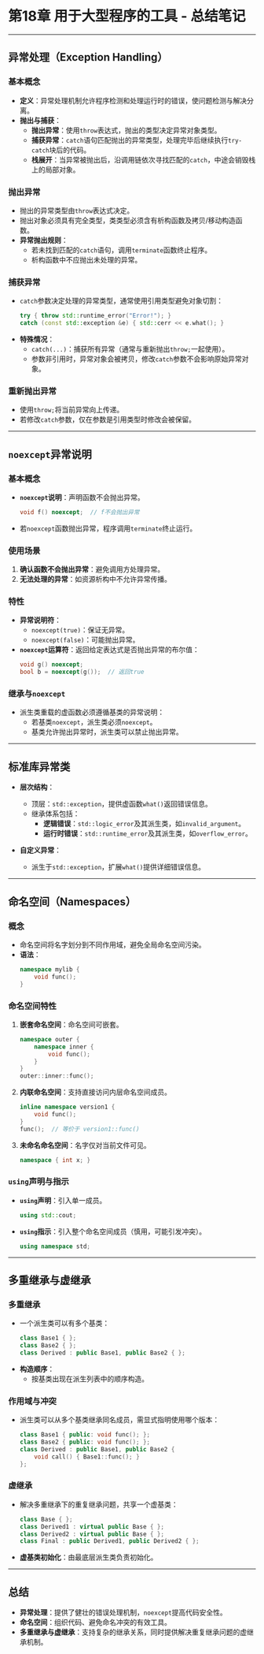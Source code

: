 # 第18章 用于大型程序的工具 - 总结笔记

---

## **异常处理（Exception Handling）**

### **基本概念**
- **定义**：异常处理机制允许程序检测和处理运行时的错误，使问题检测与解决分离。
- **抛出与捕获**：
  - **抛出异常**：使用`throw`表达式，抛出的类型决定异常对象类型。
  - **捕获异常**：`catch`语句匹配抛出的异常类型，处理完毕后继续执行`try-catch`块后的代码。
  - **栈展开**：当异常被抛出后，沿调用链依次寻找匹配的`catch`，中途会销毁栈上的局部对象。

### **抛出异常**
- 抛出的异常类型由`throw`表达式决定。
- 抛出对象必须具有完全类型，类类型必须含有析构函数及拷贝/移动构造函数。
- **异常抛出规则**：
  - 若未找到匹配的`catch`语句，调用`terminate`函数终止程序。
  - 析构函数中不应抛出未处理的异常。

### **捕获异常**
- `catch`参数决定处理的异常类型，通常使用引用类型避免对象切割：
  ```cpp
  try { throw std::runtime_error("Error!"); }
  catch (const std::exception &e) { std::cerr << e.what(); }
  ```
- **特殊情况**：
  - `catch(...)`：捕获所有异常（通常与重新抛出`throw;`一起使用）。
  - 参数非引用时，异常对象会被拷贝，修改`catch`参数不会影响原始异常对象。

### **重新抛出异常**
- 使用`throw;`将当前异常向上传递。
- 若修改`catch`参数，仅在参数是引用类型时修改会被保留。

---

## **`noexcept`异常说明**

### **基本概念**
- **`noexcept`说明**：声明函数不会抛出异常。
  ```cpp
  void f() noexcept;  // f不会抛出异常
  ```
- 若`noexcept`函数抛出异常，程序调用`terminate`终止运行。

### **使用场景**
1. **确认函数不会抛出异常**：避免调用方处理异常。
2. **无法处理的异常**：如资源析构中不允许异常传播。

### **特性**
- **异常说明符**：
  - `noexcept(true)`：保证无异常。
  - `noexcept(false)`：可能抛出异常。
- **`noexcept`运算符**：返回给定表达式是否抛出异常的布尔值：
  ```cpp
  void g() noexcept;
  bool b = noexcept(g());  // 返回true
  ```

### **继承与`noexcept`**
- 派生类重载的虚函数必须遵循基类的异常说明：
  - 若基类`noexcept`，派生类必须`noexcept`。
  - 基类允许抛出异常时，派生类可以禁止抛出异常。

---

## **标准库异常类**

- **层次结构**：
  - 顶层：`std::exception`，提供虚函数`what()`返回错误信息。
  - 继承体系包括：
    - **逻辑错误**：`std::logic_error`及其派生类，如`invalid_argument`。
    - **运行时错误**：`std::runtime_error`及其派生类，如`overflow_error`。

- **自定义异常**：
  - 派生于`std::exception`，扩展`what()`提供详细错误信息。

---

## **命名空间（Namespaces）**

### **概念**
- 命名空间将名字划分到不同作用域，避免全局命名空间污染。
- **语法**：
  ```cpp
  namespace mylib {
      void func();
  }
  ```

### **命名空间特性**
1. **嵌套命名空间**：命名空间可嵌套。
   ```cpp
   namespace outer {
       namespace inner {
           void func();
       }
   }
   outer::inner::func();
   ```
2. **内联命名空间**：支持直接访问内层命名空间成员。
   ```cpp
   inline namespace version1 {
       void func();
   }
   func();  // 等价于 version1::func()
   ```
3. **未命名命名空间**：名字仅对当前文件可见。
   ```cpp
   namespace { int x; }
   ```

### **`using`声明与指示**
- **`using`声明**：引入单一成员。
  ```cpp
  using std::cout;
  ```
- **`using`指示**：引入整个命名空间成员（慎用，可能引发冲突）。
  ```cpp
  using namespace std;
  ```

---

## **多重继承与虚继承**

### **多重继承**
- 一个派生类可以有多个基类：
  ```cpp
  class Base1 { };
  class Base2 { };
  class Derived : public Base1, public Base2 { };
  ```
- **构造顺序**：
  - 按基类出现在派生列表中的顺序构造。

### **作用域与冲突**
- 派生类可以从多个基类继承同名成员，需显式指明使用哪个版本：
  ```cpp
  class Base1 { public: void func(); };
  class Base2 { public: void func(); };
  class Derived : public Base1, public Base2 {
      void call() { Base1::func(); }
  };
  ```

### **虚继承**
- 解决多重继承下的重复继承问题，共享一个虚基类：
  ```cpp
  class Base { };
  class Derived1 : virtual public Base { };
  class Derived2 : virtual public Base { };
  class Final : public Derived1, public Derived2 { };
  ```

- **虚基类初始化**：由最底层派生类负责初始化。

---

## **总结**

- **异常处理**：提供了健壮的错误处理机制，`noexcept`提高代码安全性。
- **命名空间**：组织代码、避免命名冲突的有效工具。
- **多重继承与虚继承**：支持复杂的继承关系，同时提供解决重复继承问题的虚继承机制。